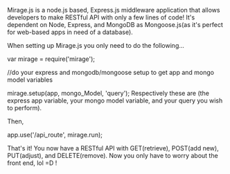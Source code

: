 Mirage.js is a node.js based, Express.js middleware application that allows developers to make RESTful API with only a few lines of code! It's dependent on Node, Express, and MongoDB as Mongoose.js(as it's perfect for web-based apps in need of a database).

When setting up Mirage.js you only need to do the following...

var mirage = require('mirage');

//do your express and mongodb/mongoose setup to get app and mongo model variables

mirage.setup(app, mongo_Model, 'query'); Respectively these are (the express app variable, your mongo model variable, and your query you wish to perform).



Then,

app.use('/api_route', mirage.run);

That's it! You now have a RESTful API with GET(retrieve), POST(add new), PUT(adjust), and DELETE(remove). Now you only have to worry about the front end, lol =D !